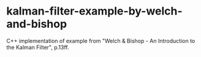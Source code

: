 # kalman-filter-example-by-welch-and-bishop
C++ implementation of example from "Welch &amp; Bishop - An Introduction to the Kalman Filter", p.13ff.
